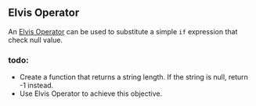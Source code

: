 ## Elvis Operator

An [Elvis Operator](https://kotlinlang.org/docs/null-safety.html#elvis-operator) can be used to substitute a simple `if` expression that check null value.

### todo:
- Create a function that returns a string length. If the string is null, return -1 instead.
- Use Elvis Operator to achieve this objective.
